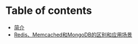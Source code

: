 # Table of contents

* [简介](README.md)
* [Redis、Memcached和MongoDB的区别和应用场景](redismemcached-he-mongodb-de-qu-bie-he-ying-yong-chang-jing.md)
